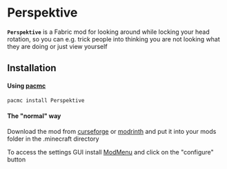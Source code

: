 # Perspektive

**`Perspektive`** is a Fabric mod for looking around while locking your head rotation, so you can e.g. trick people into thinking you are not looking what they are doing or just view yourself

## Installation

#### Using [pacmc](https://github.com/jakobkmar/pacmc)

```sh
pacmc install Perspektive
```

#### The "normal" way

Download the mod from [curseforge](https://www.curseforge.com/minecraft/mc-mods/perspektive) or [modrinth](https://modrinth.com/mod/perspektive/) and put it into your mods folder in the .minecraft directory

To access the settings GUI install [ModMenu](https://modrinth.com/mod/modmenu) and click on the "configure" button